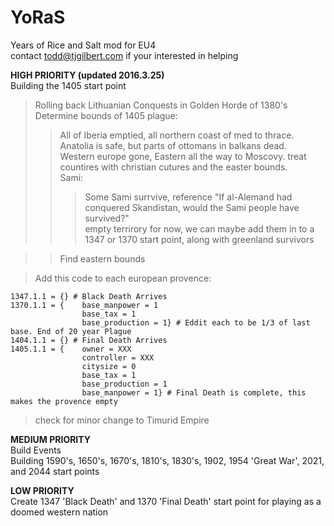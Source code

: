# YoRaS
Years of Rice and Salt mod for EU4  
contact todd@tjgilbert.com if your interested in helping  

**HIGH PRIORITY (updated 2016.3.25)**  
Building the 1405 start point  
>Rolling back Lithuanian Conquests in Golden Horde of 1380's  
>Determine bounds of 1405 plague:  
>> All of Iberia emptied, all northern coast of med to thrace.  
Anatolia is safe, but parts of ottomans in balkans dead.  
Western europe gone, Eastern all the way to Moscovy. treat countires with christian cutures and the easter bounds.  
Sami:  
>>>Some Sami surrvive, reference "If al-Alemand had conquered Skandistan, would the Sami people have survived?"  
empty terrirory for now, we can maybe add them in to a 1347 or 1370 start point, along with greenland survivors   
  
>>Find eastern bounds
  
>Add this code to each european provence:  

    1347.1.1 = {} # Black Death Arrives
    1370.1.1 = { 	base_manpower = 1 
                    base_tax = 1
                    base_production = 1} # Eddit each to be 1/3 of last base. End of 20 year Plague
    1404.1.1 = {} # Final Death Arrives
    1405.1.1 = {	owner = XXX
            		controller = XXX
            		citysize = 0
            		base_tax = 1 
            		base_production = 1
            		base_manpower = 1} # Final Death is complete, this makes the provence empty

>check for minor change to Timurid Empire  
  
**MEDIUM PRIORITY**  
Build Events  
Building 1590's, 1650's, 1670's, 1810's, 1830's, 1902, 1954 'Great War', 2021, and 2044 start points  
  
**LOW PRIORITY**  
Create 1347 'Black Death' and 1370 'Final Death' start point for playing as a doomed western nation  
